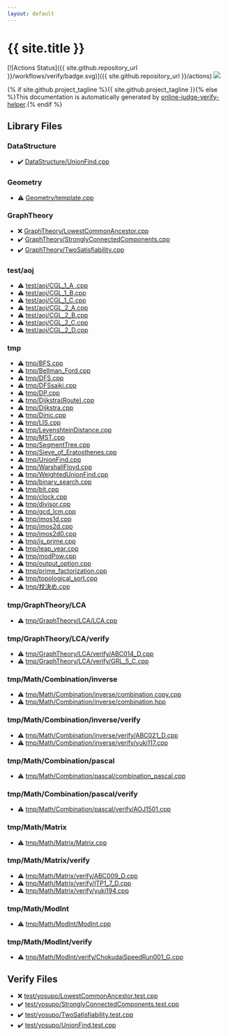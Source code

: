 ```yaml
---
layout: default
---
```


<!-- mathjax config similar to math.stackexchange -->
<script type="text/javascript" async
  src="https://cdnjs.cloudflare.com/ajax/libs/mathjax/2.7.5/MathJax.js?config=TeX-MML-AM_CHTML">
</script>
<script type="text/x-mathjax-config">
  MathJax.Hub.Config({
    TeX: { equationNumbers: { autoNumber: "AMS" }},
    tex2jax: {
      inlineMath: [ ['$','$'] ],
      processEscapes: true
    },
    "HTML-CSS": { matchFontHeight: false },
    displayAlign: "left",
    displayIndent: "2em"
  });
</script>

<script type="text/javascript" src="https://cdnjs.cloudflare.com/ajax/libs/jquery/3.4.1/jquery.min.js"></script>
<script src="https://cdn.jsdelivr.net/npm/jquery-balloon-js@1.1.2/jquery.balloon.min.js" integrity="sha256-ZEYs9VrgAeNuPvs15E39OsyOJaIkXEEt10fzxJ20+2I=" crossorigin="anonymous"></script>
<script type="text/javascript" src="assets/js/copy-button.js"></script>
<link rel="stylesheet" href="assets/css/copy-button.css" />


# {{ site.title }}

[![Actions Status]({{ site.github.repository_url }}/workflows/verify/badge.svg)]({{ site.github.repository_url }}/actions)
<a href="{{ site.github.repository_url }}"><img src="https://img.shields.io/github/last-commit/{{ site.github.owner_name }}/{{ site.github.repository_name }}" /></a>

{% if site.github.project_tagline %}{{ site.github.project_tagline }}{% else %}This documentation is automatically generated by <a href="https://github.com/kmyk/online-judge-verify-helper">online-judge-verify-helper</a>.{% endif %}

## Library Files

<div id="5e248f107086635fddcead5bf28943fc"></div>

### DataStructure

* :heavy_check_mark: <a href="library/DataStructure/UnionFind.cpp.html">DataStructure/UnionFind.cpp</a>


<div id="d9c6333623e6357515fcbf17be806273"></div>

### Geometry

* :warning: <a href="library/Geometry/template.cpp.html">Geometry/template.cpp</a>


<div id="f381732df2a59e8e35d7811ba3c2868c"></div>

### GraphTheory

* :x: <a href="library/GraphTheory/LowestCommonAncestor.cpp.html">GraphTheory/LowestCommonAncestor.cpp</a>
* :heavy_check_mark: <a href="library/GraphTheory/StronglyConnectedComponents.cpp.html">GraphTheory/StronglyConnectedComponents.cpp</a>
* :heavy_check_mark: <a href="library/GraphTheory/TwoSatisfiability.cpp.html">GraphTheory/TwoSatisfiability.cpp</a>


<div id="0d0c91c0cca30af9c1c9faef0cf04aa9"></div>

### test/aoj

* :warning: <a href="library/test/aoj/CGL_1_A .cpp.html">test/aoj/CGL_1_A .cpp</a>
* :warning: <a href="library/test/aoj/CGL_1_B.cpp.html">test/aoj/CGL_1_B.cpp</a>
* :warning: <a href="library/test/aoj/CGL_1_C.cpp.html">test/aoj/CGL_1_C.cpp</a>
* :warning: <a href="library/test/aoj/CGL_2_A.cpp.html">test/aoj/CGL_2_A.cpp</a>
* :warning: <a href="library/test/aoj/CGL_2_B.cpp.html">test/aoj/CGL_2_B.cpp</a>
* :warning: <a href="library/test/aoj/CGL_2_C.cpp.html">test/aoj/CGL_2_C.cpp</a>
* :warning: <a href="library/test/aoj/CGL_2_D.cpp.html">test/aoj/CGL_2_D.cpp</a>


<div id="fa816edb83e95bf0c8da580bdfd491ef"></div>

### tmp

* :warning: <a href="library/tmp/BFS.cpp.html">tmp/BFS.cpp</a>
* :warning: <a href="library/tmp/Bellman_Ford.cpp.html">tmp/Bellman_Ford.cpp</a>
* :warning: <a href="library/tmp/DFS.cpp.html">tmp/DFS.cpp</a>
* :warning: <a href="library/tmp/DFSsaiki.cpp.html">tmp/DFSsaiki.cpp</a>
* :warning: <a href="library/tmp/DP.cpp.html">tmp/DP.cpp</a>
* :warning: <a href="library/tmp/Dijkstra(Route).cpp.html">tmp/Dijkstra(Route).cpp</a>
* :warning: <a href="library/tmp/Dijkstra.cpp.html">tmp/Dijkstra.cpp</a>
* :warning: <a href="library/tmp/Dinic.cpp.html">tmp/Dinic.cpp</a>
* :warning: <a href="library/tmp/LIS.cpp.html">tmp/LIS.cpp</a>
* :warning: <a href="library/tmp/LevenshteinDistance.cpp.html">tmp/LevenshteinDistance.cpp</a>
* :warning: <a href="library/tmp/MST.cpp.html">tmp/MST.cpp</a>
* :warning: <a href="library/tmp/SegmentTree.cpp.html">tmp/SegmentTree.cpp</a>
* :warning: <a href="library/tmp/Sieve_of_Eratosthenes.cpp.html">tmp/Sieve_of_Eratosthenes.cpp</a>
* :warning: <a href="library/tmp/UnionFind.cpp.html">tmp/UnionFind.cpp</a>
* :warning: <a href="library/tmp/WarshallFloyd.cpp.html">tmp/WarshallFloyd.cpp</a>
* :warning: <a href="library/tmp/WeightedUnionFind.cpp.html">tmp/WeightedUnionFind.cpp</a>
* :warning: <a href="library/tmp/binary_search.cpp.html">tmp/binary_search.cpp</a>
* :warning: <a href="library/tmp/bit.cpp.html">tmp/bit.cpp</a>
* :warning: <a href="library/tmp/clock.cpp.html">tmp/clock.cpp</a>
* :warning: <a href="library/tmp/divisor.cpp.html">tmp/divisor.cpp</a>
* :warning: <a href="library/tmp/gcd_lcm.cpp.html">tmp/gcd_lcm.cpp</a>
* :warning: <a href="library/tmp/imos1d.cpp.html">tmp/imos1d.cpp</a>
* :warning: <a href="library/tmp/imos2d.cpp.html">tmp/imos2d.cpp</a>
* :warning: <a href="library/tmp/imos2d0.cpp.html">tmp/imos2d0.cpp</a>
* :warning: <a href="library/tmp/is_prime.cpp.html">tmp/is_prime.cpp</a>
* :warning: <a href="library/tmp/leap_year.cpp.html">tmp/leap_year.cpp</a>
* :warning: <a href="library/tmp/modPow.cpp.html">tmp/modPow.cpp</a>
* :warning: <a href="library/tmp/output_option.cpp.html">tmp/output_option.cpp</a>
* :warning: <a href="library/tmp/prime_factorization.cpp.html">tmp/prime_factorization.cpp</a>
* :warning: <a href="library/tmp/topological_sort.cpp.html">tmp/topological_sort.cpp</a>
* :warning: <a href="library/tmp/枕決め.cpp.html">tmp/枕決め.cpp</a>


<div id="d7c3d82c29e0fe8197a46b07109ed067"></div>

### tmp/GraphTheory/LCA

* :warning: <a href="library/tmp/GraphTheory/LCA/LCA.cpp.html">tmp/GraphTheory/LCA/LCA.cpp</a>


<div id="95823e082aa65886d45d316a0caae256"></div>

### tmp/GraphTheory/LCA/verify

* :warning: <a href="library/tmp/GraphTheory/LCA/verify/ABC014_D.cpp.html">tmp/GraphTheory/LCA/verify/ABC014_D.cpp</a>
* :warning: <a href="library/tmp/GraphTheory/LCA/verify/GRL_5_C.cpp.html">tmp/GraphTheory/LCA/verify/GRL_5_C.cpp</a>


<div id="c77cf685f67ae44b42909da57e1be54a"></div>

### tmp/Math/Combination/inverse

* :warning: <a href="library/tmp/Math/Combination/inverse/combination copy.cpp.html">tmp/Math/Combination/inverse/combination copy.cpp</a>
* :warning: <a href="library/tmp/Math/Combination/inverse/combination.hpp.html">tmp/Math/Combination/inverse/combination.hpp</a>


<div id="a2cfff885db9b211df4b1bb0d696881a"></div>

### tmp/Math/Combination/inverse/verify

* :warning: <a href="library/tmp/Math/Combination/inverse/verify/ABC021_D.cpp.html">tmp/Math/Combination/inverse/verify/ABC021_D.cpp</a>
* :warning: <a href="library/tmp/Math/Combination/inverse/verify/yuki117.cpp.html">tmp/Math/Combination/inverse/verify/yuki117.cpp</a>


<div id="ae3783e453db1d5e00197869d6a0cced"></div>

### tmp/Math/Combination/pascal

* :warning: <a href="library/tmp/Math/Combination/pascal/combination_pascal.cpp.html">tmp/Math/Combination/pascal/combination_pascal.cpp</a>


<div id="cd55c4c6c9084ec65cf199c46298326c"></div>

### tmp/Math/Combination/pascal/verify

* :warning: <a href="library/tmp/Math/Combination/pascal/verify/AOJ1501.cpp.html">tmp/Math/Combination/pascal/verify/AOJ1501.cpp</a>


<div id="5a65a1effde5b0ea70629e489e28fe51"></div>

### tmp/Math/Matrix

* :warning: <a href="library/tmp/Math/Matrix/Matrix.cpp.html">tmp/Math/Matrix/Matrix.cpp</a>


<div id="21cace77429b0eae219f5b50e59adfaf"></div>

### tmp/Math/Matrix/verify

* :warning: <a href="library/tmp/Math/Matrix/verify/ABC009_D.cpp.html">tmp/Math/Matrix/verify/ABC009_D.cpp</a>
* :warning: <a href="library/tmp/Math/Matrix/verify/ITP1_7_D.cpp.html">tmp/Math/Matrix/verify/ITP1_7_D.cpp</a>
* :warning: <a href="library/tmp/Math/Matrix/verify/yuki194.cpp.html">tmp/Math/Matrix/verify/yuki194.cpp</a>


<div id="51f14846ca8674ab4b6e13d40504d6ba"></div>

### tmp/Math/ModInt

* :warning: <a href="library/tmp/Math/ModInt/ModInt.cpp.html">tmp/Math/ModInt/ModInt.cpp</a>


<div id="e1dd9be4c93b41ca242fc9510df5f942"></div>

### tmp/Math/ModInt/verify

* :warning: <a href="library/tmp/Math/ModInt/verify/ChokudaiSpeedRun001_G.cpp.html">tmp/Math/ModInt/verify/ChokudaiSpeedRun001_G.cpp</a>


## Verify Files

* :x: <a href="verify/test/yosupo/LowestCommonAncestor.test.cpp.html">test/yosupo/LowestCommonAncestor.test.cpp</a>
* :heavy_check_mark: <a href="verify/test/yosupo/StronglyConnectedComponents.test.cpp.html">test/yosupo/StronglyConnectedComponents.test.cpp</a>
* :heavy_check_mark: <a href="verify/test/yosupo/TwoSatisfiability.test.cpp.html">test/yosupo/TwoSatisfiability.test.cpp</a>
* :heavy_check_mark: <a href="verify/test/yosupo/UnionFind.test.cpp.html">test/yosupo/UnionFind.test.cpp</a>


